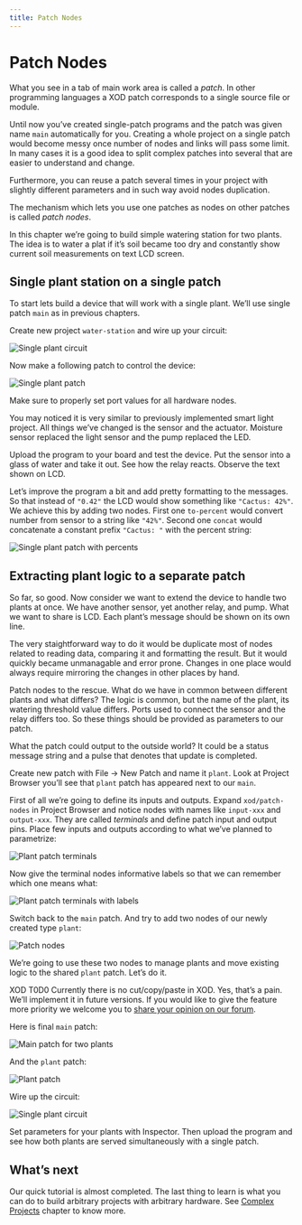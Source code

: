 ```yaml
---
title: Patch Nodes
---
```


Patch Nodes
===========

What you see in a tab of main work area is called a *patch*. In other
programming languages a XOD patch corresponds to a single source file or
module.

Until now you’ve created single-patch programs and the patch was given name
`main` automatically for you. Creating a whole project on a single patch would
become messy once number of nodes and links will pass some limit. In many cases
it is a good idea to split complex patches into several that are easier to
understand and change.

Furthermore, you can reuse a patch several times in your project with slightly
different parameters and in such way avoid nodes duplication.

The mechanism which lets you use one patches as nodes on other patches is
called *patch nodes*.

In this chapter we’re going to build simple watering station for two plants.
The idea is to water a plat if it’s soil became too dry and constantly show current
soil measurements on text LCD screen.

Single plant station on a single patch
--------------------------------------

To start lets build a device that will work with a single plant. We’ll use single
patch `main` as in previous chapters.

Create new project `water-station` and wire up your circuit:

![Single plant circuit](./single-plant.fz.png)

Now make a following patch to control the device:

![Single plant patch](./single-plant.patch.png)

Make sure to properly set port values for all hardware nodes.

You may noticed it is very similar to previously implemented smart light project.
All things we’ve changed is the sensor and the actuator. Moisture sensor replaced
the light sensor and the pump replaced the LED.

Upload the program to your board and test the device. Put the sensor into a glass
of water and take it out. See how the relay reacts. Observe the text shown on LCD.

Let’s improve the program a bit and add pretty formatting to the messages. So that
instead of `"0.42"` the LCD would show something like `"Cactus: 42%"`. We achieve
this by adding two nodes. First one `to-percent` would convert number from sensor
to a string like `"42%"`. Second one `concat` would concatenate a constant prefix
`"Cactus: "` with the percent string:

![Single plant patch with percents](./single-plant-percent.patch.png)

Extracting plant logic to a separate patch
------------------------------------------

So far, so good. Now consider we want to extend the device to handle two plants
at once. We have another sensor, yet another relay, and pump. What we want to
share is LCD. Each plant’s message should be shown on its own line.

The very staightforward way to do it would be duplicate most of nodes related to
reading data, comparing it and formatting the result. But it would quickly became
unmanagable and error prone. Changes in one place would always require mirroring
the changes in other places by hand.

Patch nodes to the rescue. What do we have in common between different plants and
what differs? The logic is common, but the name of the plant, its watering threshold
value differs. Ports used to connect the sensor and the relay differs too. So
these things should be provided as parameters to our patch.

What the patch could output to the outside world? It could be a status message
string and a pulse that denotes that update is completed.

Create new patch with File → New Patch and name it `plant`. Look at Project Browser
you’ll see that `plant` patch has appeared next to our `main`.

First of all we’re going to define its inputs and outputs. Expand
`xod/patch-nodes` in Project Browser and notice nodes with names like
`input-xxx` and `output-xxx`. They are called *terminals* and define patch
input and output pins. Place few inputs and outputs according to what we’ve
planned to parametrize:

![Plant patch terminals](./plant-terminals.patch.png)

Now give the terminal nodes informative labels so that we can remember which one means
what:

![Plant patch terminals with labels](./plant-terminals-labeled.patch.png)

Switch back to the `main` patch. And try to add two nodes of our newly created type
`plant`:

![Patch nodes](./single-plant-with-patch-nodes.patch.png)

We’re going to use these two nodes to manage plants and move existing logic to the
shared `plant` patch. Let’s do it.

<div class="ui segment">
<p><span class="ui ribbon label">XOD T0D0</span>
Currently there is no cut/copy/paste in XOD. Yes, that’s a pain. We’ll implement it
in future versions. If you would like to give the feature more priority we welcome you to
<a href="//forum.xod.io">share your opinion on our forum</a>.</p>
</div>

Here is final `main` patch:

![Main patch for two plants](./two-plants-main.patch.png)

And the `plant` patch:

![Plant patch](./plant.patch.png)

Wire up the circuit:

![Single plant circuit](./two-plants.fz.png)

Set parameters for your plants with Inspector. Then upload the program and see how
both plants are served simultaneously with a single patch.

What’s next
-----------

Our quick tutorial is almost completed. The last thing to learn is what you can do
to build arbitrary projects with arbitrary hardware.
See [Complex Projects](../complex-projects/) chapter to know more.
